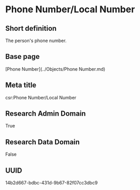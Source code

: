 # Phone Number/Local Number
## Short definition
The person's phone number.
## Base page
[Phone Number](../Objects/Phone Number.md)
## Meta title
csr:Phone Number/Local Number
## Research Admin Domain
True
## Research Data Domain
False
## UUID
14b2d667-bdbc-431d-9b67-82f07cc3dbc9

